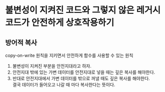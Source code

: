 # 불변성이 지켜진 코드와 그렇지 않은 레거시 코드가 안전하게 상호작용하기

## 방어적 복사
copy-on-write 원칙을 지키면서 안전하게 함수를 사용할 수 있는 원칙  
1. 불변성이 지켜진 부분을 안전지대라고 하자.  
2. 안전지대 밖에 있는 가변 데이터를 안전지대로 넣을 때는 깊은 복사를 해야한다.  
3. 반대로 안전지대에서 가변 데이터를 밖으로 꺼낼 때도 깊은 복사를 해야한다.  
결국 데이터가 들어오고 나갈 때 마다 복사한다는 뜻이다.

